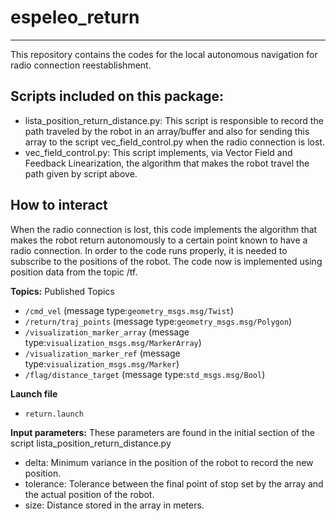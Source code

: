 # espeleo_return
----------------------
This repository contains the codes for the local autonomous navigation for radio connection reestablishment.




## Scripts included on this package:
- lista_position_return_distance.py: This script is responsible to record the path traveled by the robot in an array/buffer and also for sending this array to the script vec_field_control.py when the radio connection is lost.
- vec_field_control.py: This script implements, via Vector Field and Feedback Linearization, the algorithm that makes the robot travel the path given by script above.



## How to interact

When the radio connection is lost, this code implements the algorithm that makes the robot return autonomously to a certain point known to have a radio connection. In order to the code runs properly, it is needed to subscribe to the positions of the robot. The code now is implemented using position data from the topic /tf.

**Topics:**
Published Topics
- `/cmd_vel`  (message type:`geometry_msgs.msg/Twist`)
- `/return/traj_points` (message type:`geometry_msgs.msg/Polygon`)
- `/visualization_marker_array` (message type:`visualization_msgs.msg/MarkerArray`)
- `/visualization_marker_ref` (message type:`visualization_msgs.msg/Marker`)
- `/flag/distance_target` (message type:`std_msgs.msg/Bool`)

**Launch file**
- `return.launch`


**Input parameters:**
These parameters are found in the initial section of the script lista_position_return_distance.py
- delta: Minimum variance in the position of the robot to record the new position.
- tolerance: Tolerance between the final point of stop set by the array and the actual position of the robot.
- size: Distance stored in the array in meters.

